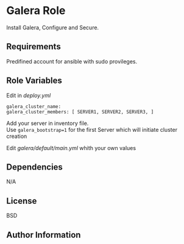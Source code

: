 Galera Role
=========

Install Galera, Configure and Secure.

Requirements
------------

Predifined account for ansible with sudo provileges.

Role Variables
--------------

Edit in *deploy.yml*

`galera_cluster_name:`  
`galera_cluster_members: [ SERVER1, SERVER2, SERVER3, ]`  

Add your server in inventory file.  
Use `galera_bootstrap=1` for the first Server which will initiate cluster creation  
 
Edit *galera/default/main.yml* whith your own values  

Dependencies
------------

N/A

License
-------

BSD

Author Information
------------------

